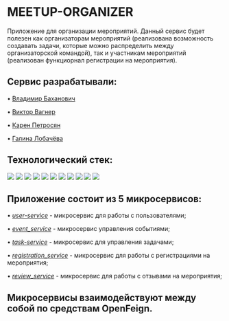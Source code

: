 # MEETUP-ORGANIZER

Приложение для организации мероприятий.
Данный сервис будет полезен как организаторам мероприятий (реализована возможность создавать задачи, которые можно распределить между организаторской командой), так и участникам  мероприятий (реализован функциорнал регистрации на мероприятия).

## Сервис разрабатывали:
• [Владимир Баханович](https://github.com/vvbakhanovich)

• [Виктор Вагнер](https://github.com/Vagner-Viktor)

• [Карен Петросян](https://github.com/kapetrosyan1)

• [Галина Лобачёва](https://github.com/KoshanSky1)

## Технологический стек:
![](https://camo.githubusercontent.com/270dd3f671d1645fc7af25d667bb2edc3a56937650e211fd438d01d45a0c4ef4/68747470733a2f2f696d672e736869656c64732e696f2f62616467652f4a6176612d2532334646373830303f7374796c653d706c6173746963)
![](https://camo.githubusercontent.com/db3b2642cd8eb16b1ca5f24ee9b3a3749072a1315f8c0a5c32fbd18301825d1a/68747470733a2f2f696d672e736869656c64732e696f2f62616467652f537072696e67253230426f6f742d2532333644423333463f7374796c653d706c6173746963266c6f676f3d737072696e67626f6f74266c6f676f436f6c6f723d626c61636b)
![](https://camo.githubusercontent.com/7a983da2ce01a3efa8493a9212c5b2dcfe4f091bb83d527d76592225a3b8604e/68747470733a2f2f696d672e736869656c64732e696f2f62616467652f537072696e67253230446174612532304a50412d2532333644423333463f7374796c653d706c6173746963266c6f676f3d737072696e67266c6f676f436f6c6f723d626c61636b)
![](https://camo.githubusercontent.com/c03689c12a055b6b7d1e7b29e9455d4f7533b0050c53cb88a967b7ee5390fb63/68747470733a2f2f696d672e736869656c64732e696f2f62616467652f506f737467726553514c2d2532333431363945313f7374796c653d706c6173746963266c6f676f3d706f737467726573716c266c6f676f436f6c6f723d7768697465)
![](https://camo.githubusercontent.com/27176401988b92033156421dbc03988584a6910a755c314135228ec9dd484158/68747470733a2f2f696d672e736869656c64732e696f2f62616467652f4c69717569626173652d2532333239363246463f7374796c653d706c6173746963266c6f676f3d6c6971756962617365266c6f676f436f6c6f723d7768697465)
![](https://camo.githubusercontent.com/bdc010975aa753cd19c55c6b71afd77e53258c1616a204e8d58a4c13a2ee8e2e/68747470733a2f2f696d672e736869656c64732e696f2f62616467652f446f636b65722d2532333234393645443f7374796c653d706c6173746963266c6f676f3d646f636b6572266c6f676f436f6c6f723d7768697465)
![](https://camo.githubusercontent.com/5d5f74998aafb5e0e4366935c979556cac9096beb36a494524207e3155f6797f/68747470733a2f2f696d672e736869656c64732e696f2f62616467652f54657374253230436f6e7461696e6572732d2532333234393645443f7374796c653d706c6173746963266c6f676f3d646f636b6572266c6f676f436f6c6f723d7768697465)
![](https://camo.githubusercontent.com/255e8556350f0eb358f25432a5bac66d65a774d915c1d72df9ea2f96d408ede7/68747470733a2f2f696d672e736869656c64732e696f2f62616467652f4170616368652532304d6176656e2d2532334337314133363f7374796c653d706c6173746963266c6f676f3d6170616368656d6176656e)
![](https://camo.githubusercontent.com/e80cdb9c35506cae826136848fe6463807e0052cbfd07b00df3643c50f95b475/68747470733a2f2f696d672e736869656c64732e696f2f62616467652f4769742d2532334630353033323f7374796c653d706c6173746963266c6f676f3d676974266c6f676f436f6c6f723d7768697465)
![](https://camo.githubusercontent.com/31aea4798a4079be6bffe5ca9b264e2764adf3d992ff35f0240211c221cbbe8d/68747470733a2f2f696d672e736869656c64732e696f2f62616467652f537761676765722d2532333835454132443f7374796c653d706c6173746963266c6f676f3d73776167676572266c6f676f436f6c6f723d7768697465)
![](https://camo.githubusercontent.com/709af8eea5ce7135de90589399f9a208dd532c4858bf1cb2a2aefcec2e15c63e/68747470733a2f2f696d672e736869656c64732e696f2f62616467652f4a556e69742d2532333235413136323f7374796c653d706c6173746963266c6f676f3d6a756e697435266c6f676f436f6c6f723d7768697465)

## Приложение состоит из 5 микросервисов:
• [_user-service_](https://github.com/ms-second-team/user-service) - микросервис для работы с пользователями;

• [_event_service_](https://github.com/ms-second-team/event-service) - микросервис управления событиями;

• [_task-service_](https://github.com/ms-second-team/task-service) - микросервис для управления задачами;

• [_registration_service_](https://github.com/ms-second-team/registration_service) - микросервис для работы с регистрациями на мероприятия;

• [_review_service_](https://github.com/ms-second-team/review-service) - микросервис для работы с отзывами на мероприятия;

## Микросервисы взаимодействуют между собой по средствам OpenFeign.
